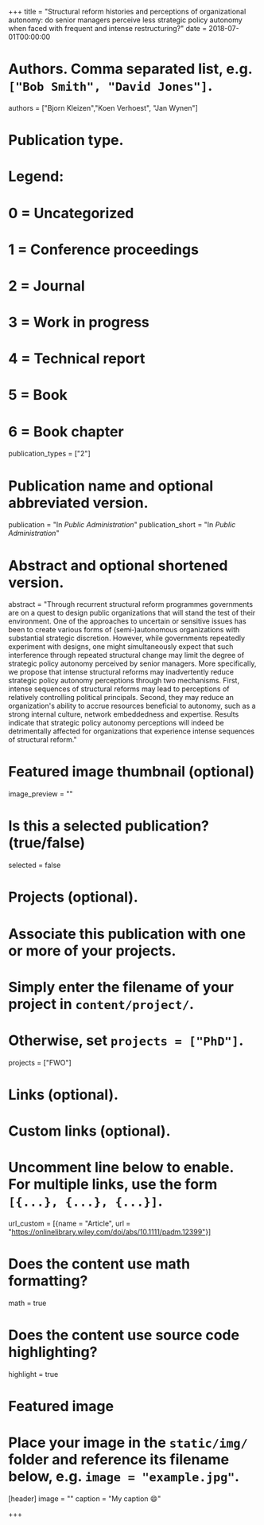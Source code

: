 +++
title = "Structural reform histories and perceptions of organizational autonomy: do senior managers perceive less strategic policy autonomy when faced with frequent and intense restructuring?"
date = 2018-07-01T00:00:00

# Authors. Comma separated list, e.g. `["Bob Smith", "David Jones"]`.
authors = ["Bjorn Kleizen","Koen Verhoest", "Jan Wynen"]

# Publication type.
# Legend:
# 0 = Uncategorized
# 1 = Conference proceedings
# 2 = Journal
# 3 = Work in progress
# 4 = Technical report
# 5 = Book
# 6 = Book chapter
publication_types = ["2"]

# Publication name and optional abbreviated version.
publication = "In *Public Administration*"
publication_short = "In *Public Administration*"

# Abstract and optional shortened version.
abstract = "Through recurrent structural reform programmes governments are on a quest to design public organizations that will stand the test of their environment. One of the approaches to uncertain or sensitive issues has been to create various forms of (semi‐)autonomous organizations with substantial strategic discretion. However, while governments repeatedly experiment with designs, one might simultaneously expect that such interference through repeated structural change may limit the degree of strategic policy autonomy perceived by senior managers. More specifically, we propose that intense structural reforms may inadvertently reduce strategic policy autonomy perceptions through two mechanisms. First, intense sequences of structural reforms may lead to perceptions of relatively controlling political principals. Second, they may reduce an organization's ability to accrue resources beneficial to autonomy, such as a strong internal culture, network embeddedness and expertise. Results indicate that strategic policy autonomy perceptions will indeed be detrimentally affected for organizations that experience intense sequences of structural reform."

# Featured image thumbnail (optional)
image_preview = ""

# Is this a selected publication? (true/false)
selected = false

# Projects (optional).
#   Associate this publication with one or more of your projects.
#   Simply enter the filename of your project in `content/project/`.
#   Otherwise, set `projects = ["PhD"]`.
projects = ["FWO"]

# Links (optional).


# Custom links (optional).
#   Uncomment line below to enable. For multiple links, use the form `[{...}, {...}, {...}]`.
url_custom = [{name = "Article", url = "https://onlinelibrary.wiley.com/doi/abs/10.1111/padm.12399"}]

# Does the content use math formatting?
math = true

# Does the content use source code highlighting?
highlight = true

# Featured image
# Place your image in the `static/img/` folder and reference its filename below, e.g. `image = "example.jpg"`.
[header]
image = ""
caption = "My caption :smile:"

+++


